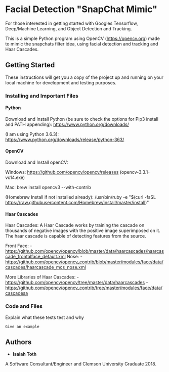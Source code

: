 # Facial Detection "SnapChat Mimic"

For those interested in getting started with Googles Tensorflow, Deep/Machine Learning, and Object Detection and Tracking.

This is a simple Python program using OpenCV (https://opencv.org) made to mimic the snapchats
filter idea, using facial detection and tracking and Haar Cascades.

## Getting Started

These instructions will get you a copy of the project up and running on your local machine for development and testing purposes.

### Installing and Important Files

#### Python

Download and Install Python (be sure to check the options for Pip3 install and PATH appending):
https://www.python.org/downloads/

(I am using Python 3.6.3):
https://www.python.org/downloads/release/python-363/

#### OpenCV

Download and Install openCV:

Windows:
https://github.com/opencv/opencv/releases
(opencv-3.3.1-vc14.exe)

Mac:
brew install opencv3 --with-contrib

(Homebrew Install if not installed already):
/usr/bin/ruby -e "$(curl -fsSL https://raw.githubusercontent.com/Homebrew/install/master/install)"

#### Haar Cascades

Haar Cascades:
A Haar Cascade works by training the cascade on thousands of negative images with the positive image superimposed on it. The haar cascade is capable of detecting features from the source.


Front Face:
-https://github.com/opencv/opencv/blob/master/data/haarcascades/haarcascade_frontalface_default.xml
Nose:
-https://github.com/opencv/opencv_contrib/blob/master/modules/face/data/cascades/haarcascade_mcs_nose.xml

More Libraries of Haar Cascades:
-https://github.com/opencv/opencv/tree/master/data/haarcascades
-https://github.com/opencv/opencv_contrib/tree/master/modules/face/data/cascadesa

### Code and Files

Explain what these tests test and why

```
Give an example
```
## Authors

* **Isaiah Toth**

A Software Consultant/Engineer and Clemson University Graduate 2018.

